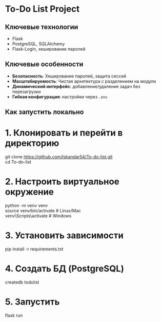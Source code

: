 # To-Do List Project

## Ключевые технологии
- Flask
- PostgreSQL, SQLAlchemy
- Flask-Login, хеширование паролей

## Ключевые особенности
- **Безопасность**: Хеширование паролей, защита сессий
- **Масштабируемость**: Чистая архитектура с разделением на модули
- **Динамический интерфейс**: добавление/удаление задач без перезагрузки
- **Гибкая конфигурация**: настройки через `.env`

## Как запустить локально
# 1. Клонировать и перейти в директорию
git clone https://github.com/Iskandar54/To-do-list.git  
cd To-do-list

# 2. Настроить виртуальное окружение
python -m venv venv  
source venv/bin/activate  # Linux/Mac  
venv\Scripts\activate    # Windows  

# 3. Установить зависимости
pip install -r requirements.txt

# 4. Создать БД (PostgreSQL)
createdb todolist

# 5. Запустить
flask run

